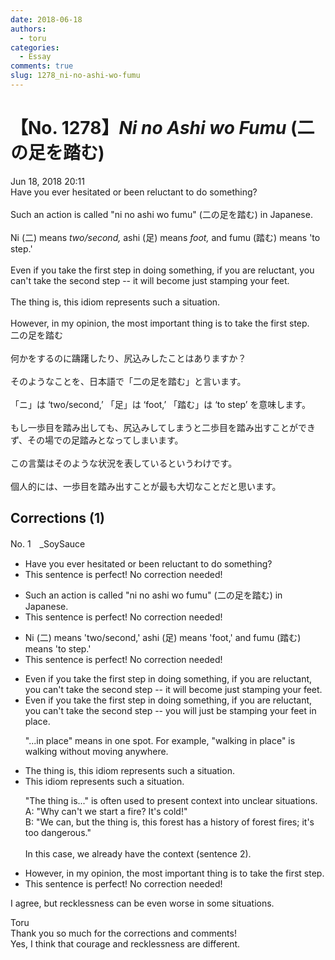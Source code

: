 ```yaml
---
date: 2018-06-18
authors:
  - toru
categories:
  - Essay
comments: true
slug: 1278_ni-no-ashi-wo-fumu
---
```


# 【No. 1278】<strong><em>Ni no Ashi wo Fumu</strong></em> (二の足を踏む)
<div class="date">Jun 18, 2018 20:11</div>
<div id="post"><div id="body_show_ori">
Have you ever hesitated or been reluctant to do something?<br/><br/>Such an action is called "ni no ashi wo fumu" (二の足を踏む) in Japanese.<br/><br/>Ni (二) means <em>two/second,</em> ashi (足) means <em>foot,</em> and fumu (踏む) means 'to step.'<br/><br/>Even if you take the first step in doing something, if you are reluctant, you can't take the second step -- it will become just stamping your feet.<br/><br/>The thing is, this idiom represents such a situation.<br/><br/>However, in my opinion, the most important thing is to take the first step.
</div></div>

<!-- more -->

<div id="post_ja"><div id="body_show_mo">
二の足を踏む<br/><br/>何かをするのに躊躇したり、尻込みしたことはありますか？<br/><br/>そのようなことを、日本語で「二の足を踏む」と言います。<br/><br/>「ニ」は ‘two/second,’ 「足」は ‘foot,’ 「踏む」は ‘to step’ を意味します。<br/><br/>もし一歩目を踏み出しても、尻込みしてしまうと二歩目を踏み出すことができず、その場での足踏みとなってしまいます。<br/><br/>この言葉はそのような状況を表しているというわけです。<br/><br/>個人的には、一歩目を踏み出すことが最も大切なことだと思います。
</div></div>

## Corrections (1)
<div id="block"><div class="first_name"> No. 1　<span class="just_name">_SoySauce</span></div><div id="block2">
<ul class="correction_field">
<li class="incorrect">Have you ever hesitated or been reluctant to do something?</li>
<li class="corrected perfect">This sentence is perfect! No correction needed!</li>
</ul>
<ul class="correction_field">
<li class="incorrect">Such an action is called "ni no ashi wo fumu" (二の足を踏む) in Japanese.</li>
<li class="corrected perfect">This sentence is perfect! No correction needed!</li>
</ul>
<ul class="correction_field">
<li class="incorrect">Ni (二) means 'two/second,' ashi (足) means 'foot,' and fumu (踏む) means 'to step.'</li>
<li class="corrected perfect">This sentence is perfect! No correction needed!</li>
</ul>
<ul class="correction_field">
<li class="incorrect">Even if you take the first step in doing something, if you are reluctant, you can't take the second step -- it will become just stamping your feet.</li>
<li class="corrected correct">
Even if you take the first step in doing something, if you are reluctant, you can't take the second step -- you will just be stamping your feet in place.
<p class="correction_comment">"...in place" means in one spot. For example, "walking in place" is walking without moving anywhere.</p>
</li>
</ul>
<ul class="correction_field">
<li class="incorrect">The thing is, this idiom represents such a situation.</li>
<li class="corrected correct">
This idiom represents such a situation.
<p class="correction_comment">"The thing is..." is often used to present context into unclear situations.<br/>A: "Why can't we start a fire? It's cold!"<br/>B: "We can, but the thing is, this forest has a history of forest fires; it's too dangerous."<br/><br/>In this case, we already have the context (sentence 2).</p>
</li>
</ul>
<ul class="correction_field">
<li class="incorrect">However, in my opinion, the most important thing is to take the first step.</li>
<li class="corrected perfect">This sentence is perfect! No correction needed!</li>
</ul>
<p class="comment_small">
 I agree, but recklessness can be even worse in some situations.
</p>

</div><div class="name"><span class="just_name">Toru</span><br>
Thank you so much for the corrections and comments!<br/>Yes, I think that courage and recklessness are different.
</div>
</div>
